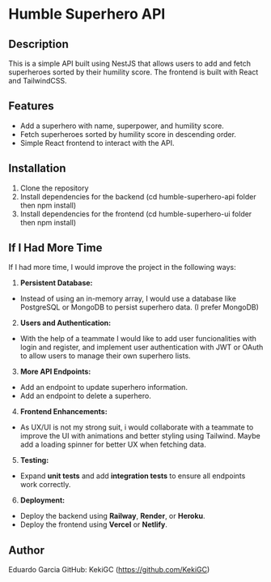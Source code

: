 # Humble Superhero API

## Description
This is a simple API built using NestJS that allows users to add and fetch superheroes sorted by their humility score. The frontend is built with React and TailwindCSS.

## Features
- Add a superhero with name, superpower, and humility score.
- Fetch superheroes sorted by humility score in descending order.
- Simple React frontend to interact with the API.

## Installation
1. Clone the repository  
2. Install dependencies for the backend  (cd humble-superhero-api folder then npm install)
3. Install dependencies for the frontend  (cd humble-superhero-ui folder then npm install)

## If I Had More Time
If I had more time, I would improve the project in the following ways:

1. **Persistent Database:**  
- Instead of using an in-memory array, I would use a database like PostgreSQL or MongoDB to persist superhero data. (I prefer MongoDB)

2. **Users and Authentication:**  
- With the help of a teammate I would like to add user funcionalities with login and register, and implement user authentication with JWT or OAuth to allow users to manage their own superhero lists.  

3. **More API Endpoints:**  
- Add an endpoint to update superhero information.  
- Add an endpoint to delete a superhero.  

4. **Frontend Enhancements:**  
- As UX/UI is not my strong suit, i would collaborate with a teammate to improve the UI with animations and better styling using Tailwind. Maybe add a loading spinner for better UX when fetching data.  

5. **Testing:**  
- Expand **unit tests** and add **integration tests** to ensure all endpoints work correctly.  

6. **Deployment:**  
- Deploy the backend using **Railway**, **Render**, or **Heroku**.  
- Deploy the frontend using **Vercel** or **Netlify**.  

## Author
Eduardo Garcia 
GitHub: KekiGC (https://github.com/KekiGC)  
